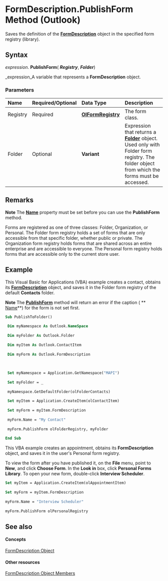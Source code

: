 
# FormDescription.PublishForm Method (Outlook)

Saves the definition of the  **[FormDescription](c88f92c4-4cac-84b3-6118-1150d42d7cff.md)** object in the specified form registry (library).


## Syntax

 _expression_. **PublishForm**( **_Registry_**,  **_Folder_**)

 _expression_A variable that represents a  **FormDescription** object.


### Parameters



|**Name**|**Required/Optional**|**Data Type**|**Description**|
|:-----|:-----|:-----|:-----|
|Registry|Required| **[OlFormRegistry](2d1076ae-0984-da03-a7ec-f083dc9d9e46.md)**|The form class.|
|Folder|Optional| **Variant**|Expression that returns a  **[Folder](3cf6cda8-6d70-666e-2643-9d9c5b9cacfc.md)** object. Used only with Folder form registry. The folder object from which the forms must be accessed.|

## Remarks


 **Note**  The  **[Name](4b9e086f-bb6c-b7a1-8cc0-28e2e5c84516.md)** property must be set before you can use the  **PublishForm** method.

Forms are registered as one of three classes: Folder, Organization, or Personal. The Folder form registry holds a set of forms that are only accessible from that specific folder, whether public or private. The Organization form registry holds forms that are shared across an entire enterprise and are accessible to everyone. The Personal form registry holds forms that are accessible only to the current store user.


## Example

This Visual Basic for Applications (VBA) example creates a contact, obtains its  **[FormDescription](c88f92c4-4cac-84b3-6118-1150d42d7cff.md)** object, and saves it in the Folder form registry of the default  **Contacts** folder.


 **Note**  The  **[PublishForm](2040736a-4be0-90c4-0dfc-20c6ee4eb305.md)** method will return an error if the caption ( ** [Name](4b9e086f-bb6c-b7a1-8cc0-28e2e5c84516.md)**) for the form is not set first.


```vb
Sub PublishToFolder() 
 
 Dim myNamespace As Outlook.NameSpace 
 
 Dim myFolder As Outlook.Folder 
 
 Dim myItem As Outlook.ContactItem 
 
 Dim myForm As Outlook.FormDescription 
 
 
 
 Set myNamespace = Application.GetNamespace("MAPI") 
 
 Set myFolder = _ 
 
 myNamespace.GetDefaultFolder(olFolderContacts) 
 
 Set myItem = Application.CreateItem(olContactItem) 
 
 Set myForm = myItem.FormDescription 
 
 myForm.Name = "My Contact" 
 
 myForm.PublishForm olFolderRegistry, myFolder 
 
End Sub
```

This VBA example creates an appointment, obtains its  **FormDescription** object, and saves it in the user's Personal form registry.



To view the form after you have published it, on the  **File** menu, point to **New**, and click  **Choose Form**. In the  **Look in** box, click **Personal Forms Library**. To open your new form, double-click  **Interview Scheduler**.




```vb
Set myItem = Application.CreateItem(olAppointmentItem) 
 
Set myForm = myItem.FormDescription 
 
myForm.Name = "Interview Scheduler" 
 
myForm.PublishForm olPersonalRegistry
```


## See also


#### Concepts


 [FormDescription Object](c88f92c4-4cac-84b3-6118-1150d42d7cff.md)
#### Other resources


 [FormDescription Object Members](664724e9-e74b-32ad-93e4-8d4cb27b3082.md)
